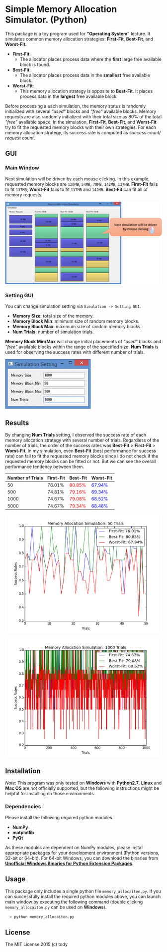 
Simple Memory Allocation Simulator. (Python)
====

This package is a toy program used for **"Operating System"** lecture.
It simulates common memory allocation strategies: **First-Fit**, **Best-Fit**, and **Worst-Fit**.

* **First-Fit**:
    - The allocator places process data where the **first** large free available block is found.
* **Best-Fit**:
    - The allocator places process data in the **smallest** free available block.
* **Worst-Fit**:
    - This memory allocation strategy is opposite to **Best-Fit**. It places process data in the **largest** free available block.

Before processing a each simulation, the memory status is randomly initialized with several *"used"* blocks and *"free"* available blocks.
Memory requests are also randomly initialized with their total size as 80% of the total *"free"* available space.
In the simulation, **First-Fit**, **Best-Fit**, and **Worst-Fit** try to fit the requested memory blocks with their own strategies.
For each memory allocation strategy, its success rate is computed as *success count/ request count*.

## GUI
### Main Window
Next simulation will be driven by each mouse clicking.
In this example, requested memory blocks are `120MB`, `54MB`, `78MB`, `142MB`, `137MB`.
**First-Fit** fails to fit `137MB`, **Worst-Fit** fails to fit `137MB` and `142MB`.
**Best-Fit** can fit all of memory requests.

![MainWindow](results/MainWindow.png)

### Setting GUI

You can change simulation setting via `Simulation -> Setting GUI`.

* **Memory Size**: total size of the memory.
* **Memory Block Min**: minimum size of random memory blocks.
* **Memory Block Max**: maximum size of random memory blocks.
* **Num Trials**: number of simulation trials.

**Memory Block Min/Max** will change initial placements of *"used"* blocks and *"free"* available blocks within the range of the specified size.
**Num Trials** is used for observing the success rates with different number of trials.

![SettingGUI](results/SettingGUI.png)

## Results

By changing **Num Trials** setting, I observed the success rate of each memory allocation strategy with several number of trials.
Regardless of the number of trials, the order of the success rates was **Best-Fit** > **First-Fit** > **Worst-Fit**.
In my simulation, even **Best-Fit** (best performance for success rate) can fail to fit the requested memory blocks
since I do not check if the requested memory blocks can be fitted or not.
But we can see the overall performance tendency between them.

|Number of Trials  |**First-Fit** | **Best-Fit**  | **Worst-Fit** |
|--------------|---------------|-----------------|-----------------|
|50            | 76.01%       | <span style="color:red">80.85%</span>     | <span style="color:blue">67.94%</span> |
|500            | 74.81%       | <span style="color:red">79.16%</span>     | <span style="color:blue">69.34%</span> |
|1000            | 74.67%       | <span style="color:red">79.08%</span>     | <span style="color:blue">68.52%</span> |
|5000            | 74.67%       | <span style="color:red">79.34%</span>     | <span style="color:blue">68.48%</span> |

![Comparison](results/Comparison_50.png)

![Comparison](results/Comparison_1000.png)

## Installation

*Note*: This program was only tested on **Windows** with **Python2.7**.
**Linux** and **Mac OS** are not officially supported,
but the following instructions might be helpful for installing on those environments.

### Dependencies
Please install the following required python modules.

* **NumPy**
* **matplotlib**
* **PyQt**

As these modules are dependent on NumPy modules, please install appropriate packages for your development environment (Python versions, 32-bit or 64-bit).
For 64-bit Windows, you can download the binaries from [**Unofficial Windows Binaries for Python Extension Packages**](http://www.lfd.uci.edu/~gohlke/pythonlibs/).

## Usage

This package only includes a single python file `memory_allocaiton.py`.
If you can successfully install the required python modules above,
you can launch main window by executing the following command
(double clicking `memory_allocaiton.py` can be used on **Windows**).

``` bash
  > python memory_allocaiton.py
```

## License

The MIT License 2015 (c) tody